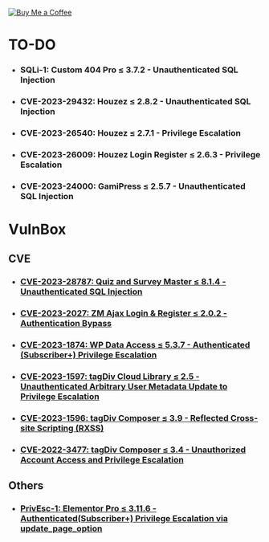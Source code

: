 [![Buy Me a Coffee](https://www.buymeacoffee.com/assets/img/custom_images/orange_img.png)](https://www.buymeacoffee.com/truocphan)

# TO-DO
- ### SQLi-1: Custom 404 Pro ≤ 3.7.2 - Unauthenticated SQL Injection
- ### CVE-2023-29432: Houzez ≤ 2.8.2 - Unauthenticated SQL Injection
- ### CVE-2023-26540: Houzez ≤ 2.7.1 - Privilege Escalation
- ### CVE-2023-26009: Houzez Login Register ≤ 2.6.3 - Privilege Escalation
- ### CVE-2023-24000: GamiPress ≤ 2.5.7 - Unauthenticated SQL Injection

# VulnBox
## CVE
- ### [CVE-2023-28787: Quiz and Survey Master ≤ 8.1.4 - Unauthenticated SQL Injection](https://github.com/truocphan/VulnBox/tree/main/Boxes/CVE-2023-28787)
- ### [CVE-2023-2027: ZM Ajax Login & Register ≤ 2.0.2 - Authentication Bypass](https://github.com/truocphan/VulnBox/tree/main/Boxes/CVE-2023-2027)
- ### [CVE-2023-1874: WP Data Access ≤ 5.3.7 - Authenticated (Subscriber+) Privilege Escalation](https://github.com/truocphan/VulnBox/tree/main/Boxes/CVE-2023-1874)
- ### [CVE-2023-1597: tagDiv Cloud Library ≤ 2.5 - Unauthenticated Arbitrary User Metadata Update to Privilege Escalation](https://github.com/truocphan/VulnBox/tree/main/Boxes/CVE-2023-1597)
- ### [CVE-2023-1596: tagDiv Composer ≤ 3.9 - Reflected Cross-site Scripting (RXSS)](https://github.com/truocphan/VulnBox/tree/main/Boxes/CVE-2023-1596)
- ### [CVE-2022-3477: tagDiv Composer ≤ 3.4 - Unauthorized Account Access and Privilege Escalation](https://github.com/truocphan/VulnBox/tree/main/Boxes/CVE-2022-3477)

## Others
- ### [PrivEsc-1: Elementor Pro ≤ 3.11.6 - Authenticated(Subscriber+) Privilege Escalation via update_page_option](https://github.com/truocphan/VulnBox/tree/main/Boxes/PrivEsc-1)
